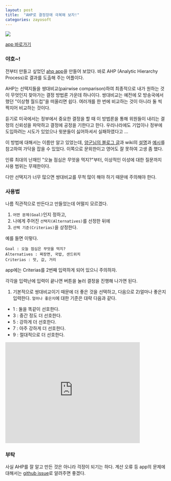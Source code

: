 ```yaml
---
layout: post
title:  "AHP로 결정장애 극복해 보자!"
categories: zayosoft
---
```


![](http://s5.postimg.org/rpxwtq7hj/ahp_App.png)

[app 바로가기](http://zayosoft.github.io/spa-ahp-mind-miner/app.html)

### 야호~!

전부터 만들고 싶었던 [ahp app](http://zayosoft.github.io/spa-ahp-mind-miner/app.html)을 만들어 보았다. 바로 AHP (Analytic Hierarchy Process)로 결과를 도출해 주는 어플이다.

AHP는 선택지들을 쌍대비교(pairwise comparison)하여 최종적으로 내가 원하는 것이 무엇인지 찾아가는 결정 방법론 가운데 하나이다. 쌍대비교는 예전에 모 방송국에서 했던 "이상형 월드컵"을 떠올리면 쉽다. 여러개를 한 번에 비교하는 것이 아니라 둘 씩 짝지어 비교하는 것이다.

듣기로 미국에서는 정부에서 중요한 결정을 할 때 이 방법론을 통해 위원들이 내리는 결정의 신뢰성을 파악하고 결정에 공정을 기한다고 한다. 우리나라에도 기업이나 정부에 도입하려는 시도가 있었으나 윗분들이 싫어하셔서 실패하였다고 ...  

이 방법에 대해서는 이름만 알고 있었는데, [양군님의 블로그 글](http://egloos.zum.com/yjhyjh/v/33462)과 wiki의 [설명](https://en.wikipedia.org/wiki/Analytic_hierarchy_process)과 [예시](https://en.wikipedia.org/wiki/Analytic_hierarchy_process_%E2%80%93_car_example)를 참고하여 가닥을 잡을 수 있었다. 이쪽으로 문외한이고 영어도 잘 못하여 고생 좀 했다.

인류 최대의 난재인 "오늘 점심은 무엇을 먹지?"부터, 이상적인 이성에 대한 질문까지 사용 범위는 무재한이다.

다만 선택지가 너무 많으면 쌍대비교를 무척 많이 해야 하기 때문에 주의해야 한다.

### 사용법

나름 직관적으로 만든다고 만들었는데 어떨지 모르겠다.

1. `어떤 문제(Goal)`인지 정하고,
2. 나에게 주어진 `선택지(Alternatives)`를 선정한 뒤에
3. `선택 기준(Criterias)`을 상정한다.

예를 들면 이렇다.

	Goal : 오늘 점심은 무엇을 먹지?
	Alternatives : 짜장면, 국밥, 샌드위치
	Criterias : 맛, 값, 거리

app에는 Criterias를 2번째 입력하게 되어 있으니 주의하자.

각각을 입력난에 입력이 끝나면 버튼을 눌러 결정을 진행해 나가면 된다.

1) 기본적으로 쌍대비교이기 때문에 더 좋은 것을 선택하고, 다음으로 2)얼마나 좋은지 입력한다. `얼마나 좋은지`에 대한 기준은 대략 다음과 같다.

* 1 : 둘을 똑같이 선호한다.
* 3 : 중간 정도 더 선호한다.
* 5 : 강하게 더 선호한다.
* 7 : 아주 강하게 더 선호한다.
* 9 : 절대적으로 더 선호한다.


<iframe width="420" height="315" src="https://www.youtube.com/embed/jXm0mkNTh_0" frameborder="0" allowfullscreen></iframe>

### 부탁

사실 AHP를 잘 알고 만든 것은 아니라 걱정이 되기는 하다. 계산 오류 등 app의 문제에 대해서는 [github issue](https://github.com/zayosoft/spa-ahp-mind-miner/issues)로 알려주면 좋겠다.
